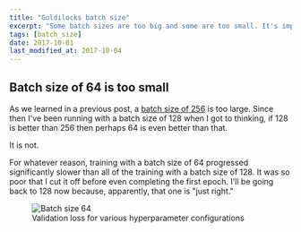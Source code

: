 ```yaml
---
title: "Goldilocks batch size"
excerpt: "Some batch sizes are too big and some are too small. It's important to find the one that is just right."
tags: [batch_size]
date: 2017-10-01
last_modified_at: 2017-10-04
---
```


## Batch size of 64 is too small
As we learned in a previous post, a [batch size of 256](/deep-speeding-blog/2017-09-16-Smaller-batches-and-Dropout/) is too large. Since then I've been running with a batch size of 128 when I got to thinking, if 128 is better than 256 then perhaps 64 is even better than that.

It is not.

For whatever reason, training with a batch size of 64 progressed significantly slower than all of the training with a batch size of 128. It was so poor that I cut it off before even completing the first epoch. I'll be going back to 128 now because, apparently, that one is "just right."
<figure>
	<img src="{{ site.baseurl }}/assets/images/batch_size-64.png" alt="Batch size 64"/>
	<figcaption>Validation loss for various hyperparameter configurations</figcaption>
</figure>
